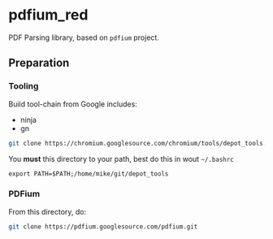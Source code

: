# pdfium_red

PDF Parsing library, based on `pdfium` project.

## Preparation

### Tooling

Build tool-chain from Google includes:
* ninja
* gn

```bash
git clone https://chromium.googlesource.com/chromium/tools/depot_tools.git
```

You **must** this directory to your path, best do this in wout `~/.bashrc`
```
export PATH=$PATH;/home/mike/git/depot_tools
```

### PDFium

From this directory, do:
```bash
git clone https://pdfium.googlesource.com/pdfium.git
```
